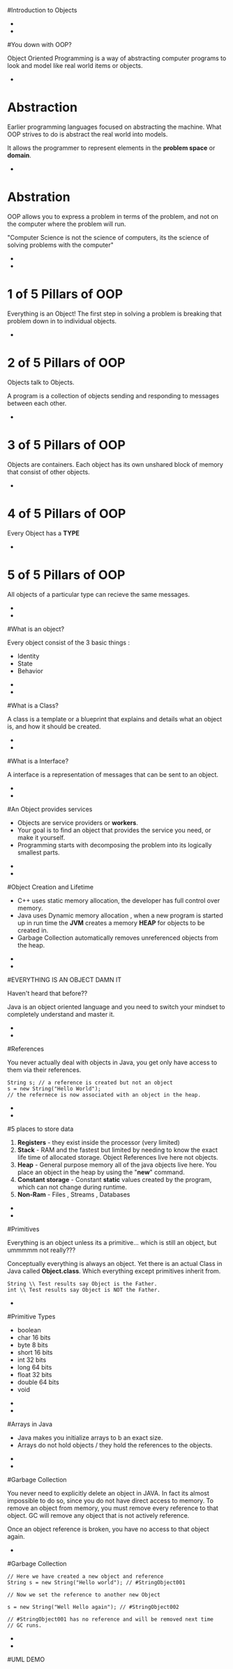 #Introduction to Objects



-
-
#You down with OOP?

Object Oriented Programming is a way of abstracting computer programs to look and model like real world items or objects.

-
# Abstraction
Earlier programming languages focused on abstracting the machine. What OOP strives to do is abstract the real world into models.

It allows the programmer to represent elements in the **problem space** or **domain**.

-
# Abstration

OOP allows you to express a problem in terms of the problem, and not on the computer where the problem will run.

"Computer Science is not the science of computers, its the science of solving problems with the computer"

-
-
# 1 of 5 Pillars of OOP

Everything is an Object! The first step in solving a problem is breaking that problem down in to individual objects.

-

# 2 of 5 Pillars of OOP

Objects talk to Objects.

A program is a collection of objects sending and responding to messages between each other.

-

# 3 of 5 Pillars of OOP

Objects are containers. Each object has its own unshared block of memory that consist of other objects.

-

# 4 of 5 Pillars of OOP

Every Object has a **TYPE**

-

# 5 of 5 Pillars of OOP

All objects of a particular type can recieve the same messages.

-
-

#What is an object?

Every object consist of the 3 basic things :

* Identity
* State
* Behavior

-
-
#What is a Class?

A class is a template or a blueprint that explains and details what an object is, and how it should be created.

-
-
#What is a Interface?

A interface is a representation of messages that can be sent to an object.

-
-

#An Object provides services

* Objects are service providers or **workers**.
* Your goal is to find an object that provides the service you need, or make it yourself.
* Programming starts with decomposing the problem into its logically smallest parts.

-
-

#Object Creation and Lifetime

* C++ uses static memory allocation, the developer has full control over memory.
* Java uses Dynamic memory allocation , when a new program is started up in run time the **JVM** creates a memory **HEAP** for objects to be created in.
* Garbage Collection automatically removes unreferenced objects from the heap.

-
-

#EVERYTHING IS AN OBJECT DAMN IT

Haven't heard that before??

Java is an object oriented language and you need to switch your mindset to completely understand and master it.

-
-

#References

You never actually deal with objects in Java, you get only have access to them via their references.

```
String s; // a reference is created but not an object
s = new String("Hello World"); 
// the refernece is now associated with an object in the heap.
```

-
-
#5 places to store data

1. **Registers** - they exist inside the processor (very limited)
2. **Stack** - RAM and the fastest but limited by needing to know the exact life time of allocated storage. Object References live here not objects.
3. **Heap** - General purpose memory all of the java objects live here. You place an object in the heap by using the "**new**" command.
4. **Constant storage** - Constant **static** values created by the program, which can not change during runtime.
5. **Non-Ram** - Files , Streams , Databases

-
-
#Primitives

Everything is an object unless its a primitive... which is still an object, but ummmmm not really??? 

Conceptually everything is always an object. Yet there is an actual Class in Java called **Object.class**. Which everything except primitives inherit from.

```
String \\ Test results say Object is the Father.
int \\ Test results say Object is NOT the Father.
```

-

#Primitive Types

* boolean
* char 16 bits
* byte 8 bits
* short 16 bits
* int 32 bits
* long 64 bits
* float 32 bits
* double 64 bits
* void

-
-
#Arrays in Java

* Java makes you initialize arrays to b an exact size.
* Arrays do not hold objects / they hold the references to the objects.

-
-
#Garbage Collection

You never need to explicitly delete an object in JAVA. In fact its almost impossible to do so, since you do not have direct access to memory. To remove an object from memory, you must remove every reference to that object. GC will remove any object that is not actively reference. 

Once an object reference is broken, you have no access to that object again.

-
#Garbage Collection

```
// Here we have created a new object and reference
String s = new String("Hello world"); // #StringObject001

// Now we set the reference to another new Object

s = new String("Well Hello again"); // #StringObject002

// #StringObject001 has no reference and will be removed next time
// GC runs.

```
-
-

#UML DEMO


